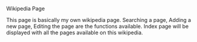 Wikipedia Page

This page is basically my own wikipedia page.
Searching a page, Adding a new page, Editing the page are the functions available.
Index page will be displayed with all the pages available on this wikipedia.
